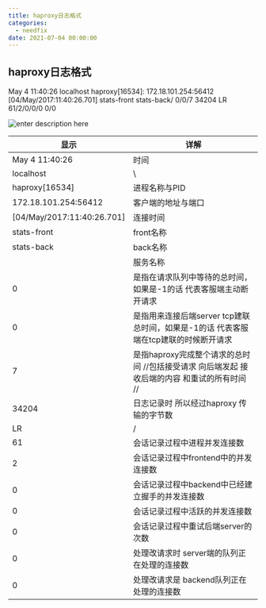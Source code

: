 ```yaml
---
title: haproxy日志格式
categories:
  - needfix
date: 2021-07-04 00:00:00
---
```

## **haproxy日志格式**



May  4 11:40:26 localhost haproxy[16534]: 172.18.101.254:56412 [04/May/2017:11:40:26.701] stats-front stats-back/<STATS> 0/0/7 34204 LR 61/2/0/0/0 0/0



![enter description here][1]


  [1]: ./images/haproxy%E6%97%A5%E5%BF%97%E6%A0%BC%E5%BC%8F%E8%AF%A6%E8%A7%A3.png "haproxy日志格式详解"


| 显示    |  详解   |
| --- | --- |
|    May  4 11:40:26 |   时间  |
|    localhost |   \  |
|     haproxy[16534] |  进程名称与PID   |
|   172.18.101.254:56412  |   客户端的地址与端口  |
|  [04/May/2017:11:40:26.701]   |   连接时间  |
|  stats-front   | front名称    |
|   stats-back  |  back名称   |
|   <STATS>  |  服务名称   |
|   0  |  是指在请求队列中等待的总时间，如果是-1的话 代表客服端主动断开请求   |
|   0  |  是指用来连接后端server tcp建联总时间，如果是-1的话 代表客服端在tcp建联的时候断开请求   |
| 7 | 是指haproxy完成整个请求的总时间 //包括接受请求 向后端发起 接收后端的内容 和重试的所有时间 // |
| 34204 | 日志记录时 所以经过haproxy 传输的字节数 |
| LR | / |
| 61 | 会话记录过程中进程并发连接数 |
| 2 | 会话记录过程中frontend中的并发连接数 |
| 0 | 会话记录过程中backend中已经建立握手的并发连接数 |
| 0 | 会话记录过程中活跃的并发连接数 |
| 0 | 会话记录过程中重试后端server的次数 |
| 0|  处理改请求时 server端的队列正在处理的连接数|
| 0| 处理改请求是 backend队列正在处理的连接数|